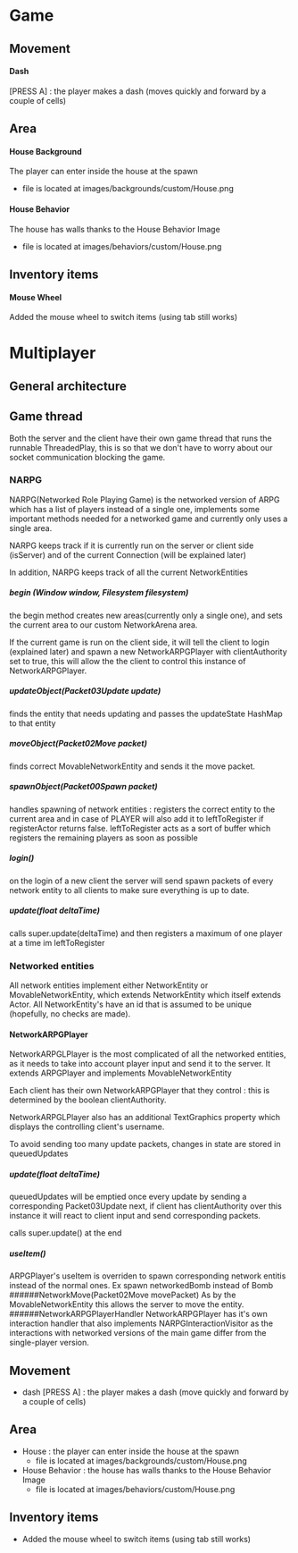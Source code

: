 # Game
## Movement
#### Dash
[PRESS A] : the player makes a dash (moves quickly and forward by a couple of cells)
## Area
#### House Background
The player can enter inside the house at the spawn
   - file is located at images/backgrounds/custom/House.png
#### House Behavior
The house has walls thanks to the House Behavior Image
   - file is located at images/behaviors/custom/House.png
## Inventory items
#### Mouse Wheel
Added the mouse wheel to switch items (using tab still works)



# Multiplayer
## General architecture
    
## Game thread
Both the server and the client have their own game thread that runs the runnable ThreadedPlay, this is so that we 
don't have to worry about our socket communication blocking the game.
### NARPG
NARPG(Networked Role Playing Game) is the networked version of ARPG which has a list of players instead of a single one,
implements some important methods needed for a networked game and currently only uses
a single area.

NARPG keeps track if it is currently run on the server or client side (isServer) and of the current Connection (will be explained later) 

In addition, NARPG keeps track of all the current NetworkEntities

##### begin (Window window, Filesystem filesystem)
the begin method creates new areas(currently only a single one), and sets the current area 
to our custom NetworkArena area.

If the current game is run on the client side, it will tell the client to login (explained later)
and spawn a new NetworkARPGPlayer with clientAuthority set to true, this will allow the 
the client to control this instance of NetworkARPGPlayer.
##### updateObject(Packet03Update update)
finds the entity that needs updating and passes the updateState HashMap to that entity
##### moveObject(Packet02Move packet)
finds correct MovableNetworkEntity and sends it the move packet.
##### spawnObject(Packet00Spawn packet)
handles spawning of network entities : registers the correct entity to the current area
and in case of PLAYER will also add it to leftToRegister if registerActor returns false.
leftToRegister acts as a sort of buffer which registers the remaining players as soon as possible
##### login()
on the login of a new client the server will send spawn packets of every network entity 
to all clients to make sure everything is up to date.
##### update(float deltaTime)
calls super.update(deltaTime) and then registers a maximum of one player at a time
im leftToRegister

### Networked entities
All network entities implement either NetworkEntity or MovableNetworkEntity, which extends
NetworkEntity which itself extends Actor. All NetworkEntity's have an id that is assumed 
to be unique (hopefully, no checks are made).
#### NetworkARPGPlayer
NetworkARPGLPlayer is the most complicated of all the networked entities, as it needs
to take into account player input and send it to the server. It extends ARPGPlayer and
implements MovableNetworkEntity

Each client has their own NetworkARPGPlayer that they control : this is determined by
the boolean clientAuthority.

NetworkARPGLPlayer also has an additional TextGraphics property which displays the
controlling client's username.

To avoid sending too many update packets, changes in state are stored in queuedUpdates
##### update(float deltaTime)
queuedUpdates will be emptied once every update by sending a corresponding Packet03Update
next, if client has clientAuthority over this instance it will react to client input
and send corresponding packets.

calls super.update() at the end
##### useItem()
ARPGPlayer's useItem is overriden to spawn corresponding network entitis instead of the
normal ones. Ex spawn networkedBomb instead of Bomb
######NetworkMove(Packet02Move movePacket)
As by the MovableNetworkEntity this allows the server to move the entity.
######NetworkARPGPlayerHandler 
NetworkARPGPlayer has it's own interaction handler that also implements NARPGInteractionVisitor
 as the interactions with networked versions of the main game differ from the single-player version.


## Movement
 - dash [PRESS A] : the player makes a dash (move quickly and forward by a couple of cells)

## Area
 - House : the player can enter inside the house at the spawn
   - file is located at images/backgrounds/custom/House.png
 - House Behavior : the house has walls thanks to the House Behavior Image
   - file is located at images/behaviors/custom/House.png

## Inventory items
 - Added the mouse wheel to switch items (using tab still works)


